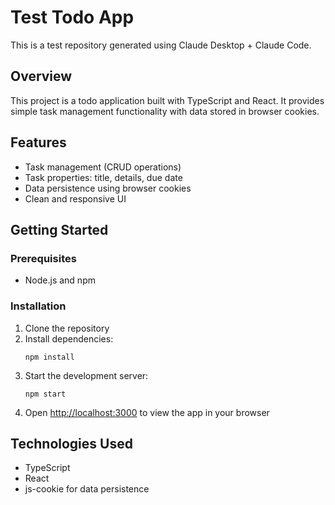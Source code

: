 # Test Todo App

This is a test repository generated using Claude Desktop + Claude Code.

## Overview

This project is a todo application built with TypeScript and React. It provides simple task management functionality with data stored in browser cookies.

## Features

- Task management (CRUD operations)
- Task properties: title, details, due date
- Data persistence using browser cookies
- Clean and responsive UI

## Getting Started

### Prerequisites

- Node.js and npm

### Installation

1. Clone the repository
2. Install dependencies:
   ```
   npm install
   ```
3. Start the development server:
   ```
   npm start
   ```
4. Open [http://localhost:3000](http://localhost:3000) to view the app in your browser

## Technologies Used

- TypeScript
- React
- js-cookie for data persistence
